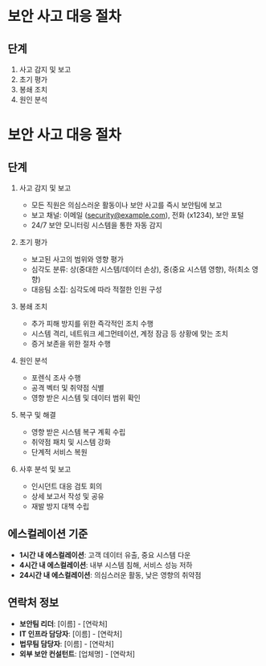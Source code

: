 # 보안 사고 대응 절차

## 단계
1. 사고 감지 및 보고
2. 초기 평가
3. 봉쇄 조치
4. 원인 분석

# 보안 사고 대응 절차

## 단계
1. 사고 감지 및 보고
   - 모든 직원은 의심스러운 활동이나 보안 사고를 즉시 보안팀에 보고
   - 보고 채널: 이메일 (security@example.com), 전화 (x1234), 보안 포털
   - 24/7 보안 모니터링 시스템을 통한 자동 감지

2. 초기 평가
   - 보고된 사고의 범위와 영향 평가
   - 심각도 분류: 상(중대한 시스템/데이터 손상), 중(중요 시스템 영향), 하(최소 영향)
   - 대응팀 소집: 심각도에 따라 적절한 인원 구성

3. 봉쇄 조치
   - 추가 피해 방지를 위한 즉각적인 조치 수행
   - 시스템 격리, 네트워크 세그먼테이션, 계정 잠금 등 상황에 맞는 조치
   - 증거 보존을 위한 절차 수행

4. 원인 분석
   - 포렌식 조사 수행
   - 공격 벡터 및 취약점 식별
   - 영향 받은 시스템 및 데이터 범위 확인

5. 복구 및 해결
   - 영향 받은 시스템 복구 계획 수립
   - 취약점 패치 및 시스템 강화
   - 단계적 서비스 복원

6. 사후 분석 및 보고
   - 인시던트 대응 검토 회의
   - 상세 보고서 작성 및 공유
   - 재발 방지 대책 수립

## 에스컬레이션 기준
- **1시간 내 에스컬레이션**: 고객 데이터 유출, 중요 시스템 다운
- **4시간 내 에스컬레이션**: 내부 시스템 침해, 서비스 성능 저하
- **24시간 내 에스컬레이션**: 의심스러운 활동, 낮은 영향의 취약점

## 연락처 정보
- **보안팀 리더**: [이름] - [연락처]
- **IT 인프라 담당자**: [이름] - [연락처]
- **법무팀 담당자**: [이름] - [연락처]
- **외부 보안 컨설턴트**: [업체명] - [연락처]